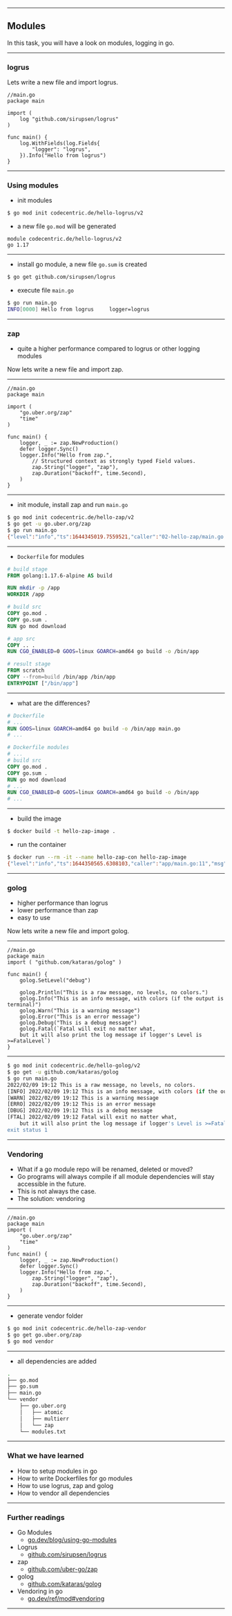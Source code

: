 <!-- .slide: data-background="img/GolangForDevelopers-04.jpg" data-background-size="60%" data-background-position="50% 50%" -->
----

## Modules
In this task, you will have a look on modules, logging in go.

----
### logrus

Lets write a new file and import logrus.

```golang
//main.go
package main

import (
	log "github.com/sirupsen/logrus"
)

func main() {
	log.WithFields(log.Fields{
		"logger": "logrus",
	}).Info("Hello from logrus")
}
```

----

### Using modules

* init modules

```bash
$ go mod init codecentric.de/hello-logrus/v2
```
* a new file `go.mod` will be generated

```golang
module codecentric.de/hello-logrus/v2
go 1.17
```

----

* install go module, a new file `go.sum` is created
```bash
$ go get github.com/sirupsen/logrus
```
* execute file `main.go`
```bash
$ go run main.go
INFO[0000] Hello from logrus     logger=logrus
```

----
### zap

* quite a higher performance compared to logrus or other logging modules

Now lets write a new file and import zap.

----

```golang
//main.go
package main

import (
	"go.uber.org/zap"
	"time"
)

func main() {
	logger, _ := zap.NewProduction()
	defer logger.Sync()
	logger.Info("Hello from zap.",
		// Structured context as strongly typed Field values.
		zap.String("logger", "zap"),
		zap.Duration("backoff", time.Second),
	)
}
```
----
* init module, install zap and run `main.go`

```bash
$ go mod init codecentric.de/hello-zap/v2
$ go get -u go.uber.org/zap
$ go run main.go
{"level":"info","ts":1644345019.7559521,"caller":"02-hello-zap/main.go:11","msg":"Hello from zap.","logger":"zap","backoff":1}
```

----

* `Dockerfile` for modules

```Dockerfile
# build stage
FROM golang:1.17.6-alpine AS build

RUN mkdir -p /app
WORKDIR /app

# build src
COPY go.mod .
COPY go.sum .
RUN go mod download

# app src
COPY .. .
RUN CGO_ENABLED=0 GOOS=linux GOARCH=amd64 go build -o /bin/app

# result stage
FROM scratch
COPY --from=build /bin/app /bin/app
ENTRYPOINT ["/bin/app"]

```

----

* what are the differences?

```Dockerfile
# Dockerfile
# ...
RUN GOOS=linux GOARCH=amd64 go build -o /bin/app main.go
# ...
```
```Dockerfile
# Dockerfile modules
# ...
# build src
COPY go.mod .
COPY go.sum .
RUN go mod download
# ...
RUN CGO_ENABLED=0 GOOS=linux GOARCH=amd64 go build -o /bin/app
# ...
```

----
* build the image

```bash
$ docker build -t hello-zap-image .
```
* run the container

```bash
$ docker run --rm -it --name hello-zap-con hello-zap-image
{"level":"info","ts":1644350565.6308103,"caller":"app/main.go:11","msg":"Hello from zap.","logger":"zap","backoff":1}
```
----

### golog

* higher performance than logrus
* lower performance than zap
* easy to use

Now lets write a new file and import golog.

----

```golang
//main.go
package main
import ( "github.com/kataras/golog" )

func main() {
	golog.SetLevel("debug")

	golog.Println("This is a raw message, no levels, no colors.")
	golog.Info("This is an info message, with colors (if the output is terminal)")
	golog.Warn("This is a warning message")
	golog.Error("This is an error message")
	golog.Debug("This is a debug message")
	golog.Fatal(`Fatal will exit no matter what,
    but it will also print the log message if logger's Level is >=FatalLevel`)
}
```
----
```bash
$ go mod init codecentric.de/hello-golog/v2
$ go get -u github.com/kataras/golog
$ go run main.go
2022/02/09 19:12 This is a raw message, no levels, no colors.
[INFO] 2022/02/09 19:12 This is an info message, with colors (if the output is terminal)
[WARN] 2022/02/09 19:12 This is a warning message
[ERRO] 2022/02/09 19:12 This is an error message
[DBUG] 2022/02/09 19:12 This is a debug message
[FTAL] 2022/02/09 19:12 Fatal will exit no matter what,
    but it will also print the log message if logger's Level is >=FatalLevel
exit status 1
```
----
### Vendoring
* What if a go module repo will be renamed, deleted or moved?
* Go programs will always compile if all module dependencies will stay accessible in the future.
* This is not always the case.
* The solution: vendoring
----
```golang
//main.go
package main
import (
	"go.uber.org/zap"
	"time"
)
func main() {
	logger, _ := zap.NewProduction()
	defer logger.Sync()
	logger.Info("Hello from zap.",
		zap.String("logger", "zap"),
		zap.Duration("backoff", time.Second),
	)
}
```
----
* generate vendor folder

```bash
$ go mod init codecentric.de/hello-zap-vendor
$ go get go.uber.org/zap
$ go mod vendor
```
----
* all dependencies are added

```bash
.
├── go.mod
├── go.sum
├── main.go
└── vendor
    ├── go.uber.org
    │   ├── atomic
    │   ├── multierr
    │   └── zap
    └── modules.txt

```
----
### What we have learned
* How to setup modules in go
* How to write Dockerfiles for go modules
* How to use logrus, zap and golog
* How to vendor all dependencies
----
### Further readings
* Go Modules
  * [go.dev/blog/using-go-modules](https://go.dev/blog/using-go-modules)
* Logrus
  * [github.com/sirupsen/logrus](https://github.com/sirupsen/logrus)
* zap
  * [github.com/uber-go/zap](https://github.com/uber-go/zap)
* golog
  * [github.com/kataras/golog](https://github.com/kataras/golog)
* Vendoring in go
  * [go.dev/ref/mod#vendoring](https://go.dev/ref/mod#vendoring)

---
